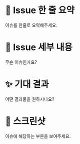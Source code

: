 # 🚅 Issue 한 줄 요약
이슈를 한줄로 요약해주세요.

# 🤷 Issue 세부 내용
무슨 이슈인가요?

# ✨ 기대 결과
어떤 결과물을 원하시나요?

# 📸 스크린샷
이슈에 해당하는 부분을 보여주세요.